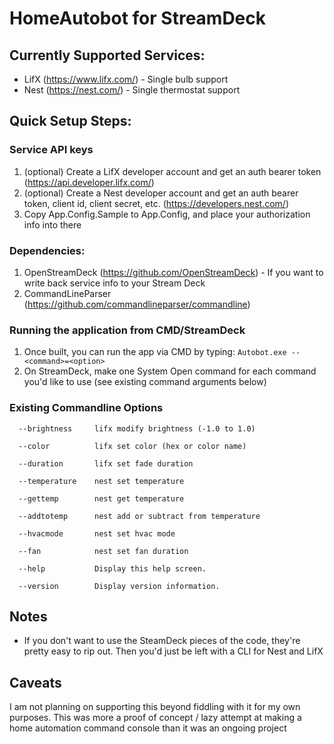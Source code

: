 # HomeAutobot for StreamDeck

## Currently Supported Services:
* LifX (https://www.lifx.com/) - Single bulb support
* Nest (https://nest.com/) - Single thermostat support

## Quick Setup Steps:
### Service API keys
1. (optional) Create a LifX developer account and get an auth bearer token (https://api.developer.lifx.com/)
2. (optional) Create a Nest developer account and get an auth bearer token, client id, client secret, etc. (https://developers.nest.com/)
3. Copy App.Config.Sample to App.Config, and place your authorization info into there

### Dependencies:
1. OpenStreamDeck (https://github.com/OpenStreamDeck) - If you want to write back service info to your Stream Deck
2. CommandLineParser (https://github.com/commandlineparser/commandline)

### Running the application from CMD/StreamDeck
1. Once built, you can run the app via CMD by typing:
`Autobot.exe --<command>=<option>`
2. On StreamDeck, make one System Open command for each command you'd like to use (see existing command arguments below)

### Existing Commandline Options
```
  --brightness     lifx modify brightness (-1.0 to 1.0)

  --color          lifx set color (hex or color name)

  --duration       lifx set fade duration

  --temperature    nest set temperature

  --gettemp        nest get temperature

  --addtotemp      nest add or subtract from temperature

  --hvacmode       nest set hvac mode

  --fan            nest set fan duration

  --help           Display this help screen.

  --version        Display version information.
 ```

## Notes
* If you don't want to use the SteamDeck pieces of the code, they're pretty easy to rip out. Then you'd just be left with a CLI for Nest and LifX
## Caveats
I am not planning on supporting this beyond fiddling with it for my own purposes. 
This was more a proof of concept / lazy attempt at making a home automation command console than it was an ongoing project 

